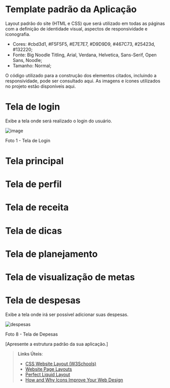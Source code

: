 # Template padrão da Aplicação

Layout padrão do site (HTML e CSS) que será utilizado em todas as páginas com a definição de identidade visual, aspectos de responsividade e iconografia.

* Cores: #cbd3d1, #F5F5F5, #E7E7E7, #D9D9D9,  #467C73, #25423d, #132220;
* Fonte: Big Noodle Titling, Arial, Verdana, Helvetica, Sans-Serif, Open Sans, Noodle;
* Tamanho: Normal;

O código utilizado para a construção dos elementos citados, incluindo a responsividade, pode ser consultado aqui. As imagens e ícones utilizados no projeto estão disponíveis aqui.

# Tela de login
Exibe a tela onde será realizado o login do usuário.

![image](https://github.com/ICEI-PUC-Minas-PMV-ADS/pmv-ads-2024-1-e1-proj-web-t1-pmv-ads-2024-1-e1-projequilfinanc/assets/149520202/695e6425-11fb-4556-85ee-94a8745a5ec8)

Foto 1 - Tela de Login

# Tela principal
# Tela de perfil
# Tela de receita
# Tela de dicas
# Tela de planejamento
# Tela de visualização de metas

# Tela de despesas
Exibe a tela onde irá ser possível adicionar suas despesas.

![despesas](https://github.com/ICEI-PUC-Minas-PMV-ADS/pmv-ads-2024-1-e1-proj-web-t1-pmv-ads-2024-1-e1-projequilfinanc/assets/164430057/63d4ea56-4108-4195-a5b4-687561d66dc6)

Foto 8 - Tela de Depesas


[Apresente a estrutura padrão da sua aplicação.]

> **Links Úteis**:
>
> - [CSS Website Layout (W3Schools)](https://www.w3schools.com/css/css_website_layout.asp)
> - [Website Page Layouts](http://www.cellbiol.com/bioinformatics_web_development/chapter-3-your-first-web-page-learning-html-and-css/website-page-layouts/)
> - [Perfect Liquid Layout](https://matthewjamestaylor.com/perfect-liquid-layouts)
> - [How and Why Icons Improve Your Web Design](https://usabilla.com/blog/how-and-why-icons-improve-you-web-design/)
